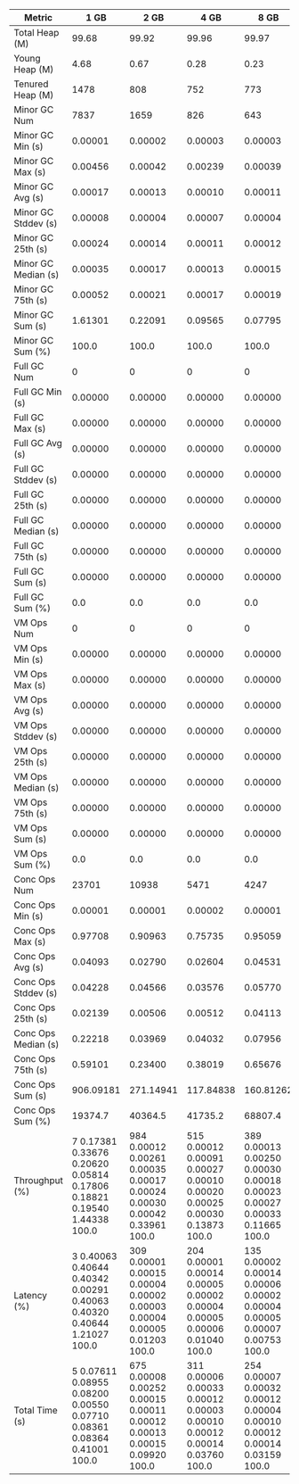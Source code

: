 | Metric | 1 GB | 2 GB | 4 GB | 8 GB |
|------|----|----|----|----|
| Total Heap (M) | 99.68 | 99.92 | 99.96 | 99.97 |
| Young Heap (M) | 4.68 | 0.67 | 0.28 | 0.23 |
| Tenured Heap (M) | 1478 | 808 | 752 | 773 |
| Minor GC Num | 7837 | 1659 | 826 | 643 |
| Minor GC Min (s) | 0.00001 | 0.00002 | 0.00003 | 0.00003 |
| Minor GC Max (s) | 0.00456 | 0.00042 | 0.00239 | 0.00039 |
| Minor GC Avg (s) | 0.00017 | 0.00013 | 0.00010 | 0.00011 |
| Minor GC Stddev (s) | 0.00008 | 0.00004 | 0.00007 | 0.00004 |
| Minor GC 25th (s) | 0.00024 | 0.00014 | 0.00011 | 0.00012 |
| Minor GC Median (s) | 0.00035 | 0.00017 | 0.00013 | 0.00015 |
| Minor GC 75th (s) | 0.00052 | 0.00021 | 0.00017 | 0.00019 |
| Minor GC Sum (s) | 1.61301 | 0.22091 | 0.09565 | 0.07795 |
| Minor GC Sum (%) | 100.0 | 100.0 | 100.0 | 100.0 |
| Full GC Num | 0 | 0 | 0 | 0 |
| Full GC Min (s) | 0.00000 | 0.00000 | 0.00000 | 0.00000 |
| Full GC Max (s) | 0.00000 | 0.00000 | 0.00000 | 0.00000 |
| Full GC Avg (s) | 0.00000 | 0.00000 | 0.00000 | 0.00000 |
| Full GC Stddev (s) | 0.00000 | 0.00000 | 0.00000 | 0.00000 |
| Full GC 25th (s) | 0.00000 | 0.00000 | 0.00000 | 0.00000 |
| Full GC Median (s) | 0.00000 | 0.00000 | 0.00000 | 0.00000 |
| Full GC 75th (s) | 0.00000 | 0.00000 | 0.00000 | 0.00000 |
| Full GC Sum (s) | 0.00000 | 0.00000 | 0.00000 | 0.00000 |
| Full GC Sum (%) | 0.0 | 0.0 | 0.0 | 0.0 |
| VM Ops Num | 0 | 0 | 0 | 0 |
| VM Ops Min (s) | 0.00000 | 0.00000 | 0.00000 | 0.00000 |
| VM Ops Max (s) | 0.00000 | 0.00000 | 0.00000 | 0.00000 |
| VM Ops Avg (s) | 0.00000 | 0.00000 | 0.00000 | 0.00000 |
| VM Ops Stddev (s) | 0.00000 | 0.00000 | 0.00000 | 0.00000 |
| VM Ops 25th (s) | 0.00000 | 0.00000 | 0.00000 | 0.00000 |
| VM Ops Median (s) | 0.00000 | 0.00000 | 0.00000 | 0.00000 |
| VM Ops 75th (s) | 0.00000 | 0.00000 | 0.00000 | 0.00000 |
| VM Ops Sum (s) | 0.00000 | 0.00000 | 0.00000 | 0.00000 |
| VM Ops Sum (%) | 0.0 | 0.0 | 0.0 | 0.0 |
| Conc Ops Num | 23701 | 10938 | 5471 | 4247 |
| Conc Ops Min (s) | 0.00001 | 0.00001 | 0.00002 | 0.00001 |
| Conc Ops Max (s) | 0.97708 | 0.90963 | 0.75735 | 0.95059 |
| Conc Ops Avg (s) | 0.04093 | 0.02790 | 0.02604 | 0.04531 |
| Conc Ops Stddev (s) | 0.04228 | 0.04566 | 0.03576 | 0.05770 |
| Conc Ops 25th (s) | 0.02139 | 0.00506 | 0.00512 | 0.04113 |
| Conc Ops Median (s) | 0.22218 | 0.03969 | 0.04032 | 0.07956 |
| Conc Ops 75th (s) | 0.59101 | 0.23400 | 0.38019 | 0.65676 |
| Conc Ops Sum (s) | 906.09181 | 271.14941 | 117.84838 | 160.81262 |
| Conc Ops Sum (%) | 19374.7 | 40364.5 | 41735.2 | 68807.4 |
| Throughput (%) | 7	0.17381	0.33676	0.20620	0.05814	0.17806	0.18821	0.19540	1.44338	100.0 | 984	0.00012	0.00261	0.00035	0.00017	0.00024	0.00030	0.00042	0.33961	100.0 | 515	0.00012	0.00091	0.00027	0.00010	0.00020	0.00025	0.00030	0.13873	100.0 | 389	0.00013	0.00250	0.00030	0.00018	0.00023	0.00027	0.00033	0.11665	100.0 |
| Latency (%) | 3	0.40063	0.40644	0.40342	0.00291	0.40063	0.40320	0.40644	1.21027	100.0 | 309	0.00001	0.00015	0.00004	0.00002	0.00003	0.00004	0.00005	0.01203	100.0 | 204	0.00001	0.00014	0.00005	0.00002	0.00004	0.00005	0.00006	0.01040	100.0 | 135	0.00002	0.00014	0.00006	0.00002	0.00004	0.00005	0.00007	0.00753	100.0 |
| Total Time (s) | 5	0.07611	0.08955	0.08200	0.00550	0.07710	0.08361	0.08364	0.41001	100.0 | 675	0.00008	0.00252	0.00015	0.00011	0.00012	0.00013	0.00015	0.09920	100.0 | 311	0.00006	0.00033	0.00012	0.00003	0.00010	0.00012	0.00014	0.03760	100.0 | 254	0.00007	0.00032	0.00012	0.00004	0.00010	0.00012	0.00014	0.03159	100.0 |
